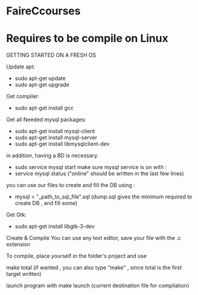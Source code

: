 # FaireCcourses
# Requires to be compile on Linux


GETTING STARTED ON A FRESH OS

Update apt:
-   sudo apt-get update
-   sudo apt-get upgrade

Get compiler:
-   sudo apt-get install gcc

Get all Needed mysql packages:
-   sudo apt-get install mysql-client
-   sudo apt-get install mysql-server
-   sudo apt-get install libmysqlclient-dev

in addition, having a BD is necessary. 
-   sudo service mysql start
make sure mysql service is on with :
-   service mysql status ("online" should be written in the last few lines)

you can use our files to create and fill the DB using :
-   mysql < "_path_to_sql_file".sql 
    (dump.sql gives the minimum required to create DB , and fill some)


Get Gtk:
-   sudo apt-get install libgtk-3-dev

Create & Compile
You can use any text editor, save your file with the .c extension

To compile, place yourself in the folder's project and use 

make total (if wanted , you can also type "make" ,  since total is the first target written)

launch program with  make launch  (current destination file for compilation)

